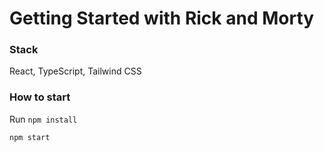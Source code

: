# Getting Started with Rick and Morty

### Stack

React, TypeScript, Tailwind CSS

### How to start

Run `npm install`

`npm start`
